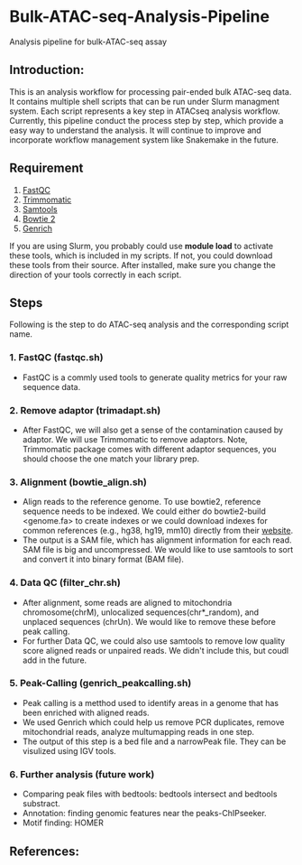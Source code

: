 # Bulk-ATAC-seq-Analysis-Pipeline
Analysis pipeline for bulk-ATAC-seq assay

## Introduction:
This is an analysis workflow for processing pair-ended bulk ATAC-seq data. It contains multiple shell scripts that can be run under Slurm managment system. Each script represents a key step in ATACseq analysis workflow. Currently, this pipeline conduct the process step by step, which provide a easy way to understand the analysis. It will continue to improve and incorporate workflow management system like Snakemake in the future.

## Requirement
1. [FastQC](https://www.bioinformatics.babraham.ac.uk/projects/fastqc/)
2. [Trimmomatic](https://github.com/usadellab/Trimmomatic)
3. [Samtools](http://www.htslib.org/)
4. [Bowtie 2](http://bowtie-bio.sourceforge.net/bowtie2/manual.shtml)
5. [Genrich](https://github.com/jsh58/Genrich)

If you are using Slurm, you probably could use **module load** to activate these tools, which is included in my scripts.
If not, you could download these tools from their source. After installed, make sure you change the direction of your tools correctly in each script.

## Steps
Following is the step to do ATAC-seq analysis and the corresponding script name.
### 1. FastQC (fastqc.sh)
- FastQC is a commly used tools to generate quality metrics for your raw sequence data.
### 2. Remove adaptor (trimadapt.sh)
- After FastQC, we will also get a sense of the contamination caused by adaptor. We will use Trimmomatic to remove adaptors. Note, Trimmomatic package comes with different adaptor sequences, you should choose the one match your library prep.
### 3. Alignment (bowtie_align.sh)
- Align reads to the reference genome. To use bowtie2, reference sequence needs to be indexed. We could either do bowtie2-build <genome.fa> to create indexes or we could download indexes for common references (e.g., hg38, hg19, mm10) directly from their [website](http://bowtie-bio.sourceforge.net/bowtie2/index.shtml). 
- The output is a SAM file, which has alignment information for each read. SAM file is big and uncompressed. We would like to use samtools to sort and convert it into binary format (BAM file).
### 4. Data QC (filter_chr.sh)
- After alignment, some reads are aligned to mitochondria chromosome(chrM), unlocalized sequences(chr*_random), and unplaced sequences (chrUn). We would like to remove these before peak calling.
- For further Data QC, we could also use samtools to remove low quality score aligned reads or unpaired reads. We didn't include this, but coudl add in the future.
### 5. Peak-Calling (genrich_peakcalling.sh)
- Peak calling is a metthod used to identify areas in a genome that has been enriched with aligned reads.
- We used Genrich which could help us remove PCR duplicates, remove mitochondrial reads, analyze multumapping reads in one step.
- The output of this step is a bed file and a narrowPeak file. They can be visulized using IGV tools.
### 6. Further analysis (future work)
- Comparing peak files with bedtools: bedtools intersect and bedtools substract.
- Annotation: finding genomic features near the peaks-ChIPseeker.
- Motif finding: HOMER

## References:
